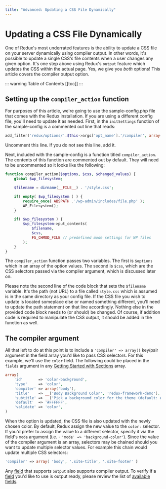 ```yaml
---
title: "Advanced: Updating a CSS File Dynamically"
---
```


# Updating a CSS File Dynamically

One of Redux's most underrated features is the ability to update a CSS file on your server dynamically using compiler 
output. In other words, it's possible to update a single CSS's file contents when a user changes any given option. It's 
one step above using Redux's `output` feature which updates the CSS within the actual page. Yes, we give you *both* 
options! This article covers the compiler output option.

::: warning Table of Contents
[[toc]]
:::

## Setting up the `compiler_action` function
For purposes of this article, we're going to use the sample-config.php file that comes with the Redux installation. If 
you are using a different config file, you'll need to update it as needed. First, in the `initSettings` function of the 
sample-config is a commented out line that reads:

```php
add_filter('redux/options/'.$this->args['opt_name'].'/compiler', array( $this, 'compiler_action' ), 10, 3);
```

Uncomment this line. If you do not see this line, add it.

Next, included with the sample-config is a function titled `compiler_action`. The contents of this function are 
commented out by default. They will need to be uncommented so it looks like the following:

```php
function compiler_action($options, $css, $changed_values) {
    global $wp_filesystem;

    $filename = dirname(__FILE__) . '/style.css';

    if( empty( $wp_filesystem ) ) {
        require_once( ABSPATH .'/wp-admin/includes/file.php' );
        WP_Filesystem();
    }

    if( $wp_filesystem ) {
        $wp_filesystem->put_contents(
            $filename,
            $css,
            FS_CHMOD_FILE // predefined mode settings for WP files
        );
    }
}
```

The `compiler_action` function passes two variables. The first is `$options` which in an array of the option values. The 
second is `$css`, which are the CSS selectors passed via the compiler argument, which is discussed later on.

Please note the second line of the code block that sets the `$filename` variable. It's the path (not URL) to a file 
called `style.css` which is assumed is in the same directory as your config file. If the CSS file you wish to update is 
located someplace else or named something different, you'll need to update the path statement on that line accordingly. 
Nothing else in the provided code block needs to (or should) be changed. Of course, if addition code is required to 
manipulate the CSS output, it should be added in the function as well.

## The compiler argument
All that left to do at this point is to include a `'compiler' => array()` key/pair argument in the field array you'd 
like to pass CSS selectors. For this example, we'll use the `color` field. The following could be placed in the `fields` 
argument in any [Getting Started with Sections](../configuration/object-section.md) array.

```php
array(
    'id'       => 'color-background',
    'type'     => 'color',
    'compiler' => array('body'),
    'title'    => __('Body Background Color', 'redux-framework-demo'),
    'subtitle' => __('Pick a background color for the theme (default: #fff).', 'redux-framework-demo'),
    'default'  => '#FFFFFF',
    'validate' => 'color',
)
```
When the option is updated, the CSS file is also updated with the newly chosen color. By default, Redux assign the new 
value to the `color:` selector. If you'd prefer to assign the value to a different selector, specify it via the field's 
`mode` argument (i.e. - `'mode' => 'background-color'`). Since the value of the compiler argument is an array, selectors 
may be chained should you want to update multiple selector values. For example this chain would update multiple CSS 
selectors:

```php
'compiler' => array( 'body', '.site-title', '.site-footer' )
```

Any [field](../configuration/object-field.md) that supports `output` also supports compiler output. To verify if a 
[field](../configuration/object-field.md) you'd like to use is output ready, please review the list of 
[available fields](../core-fields).

